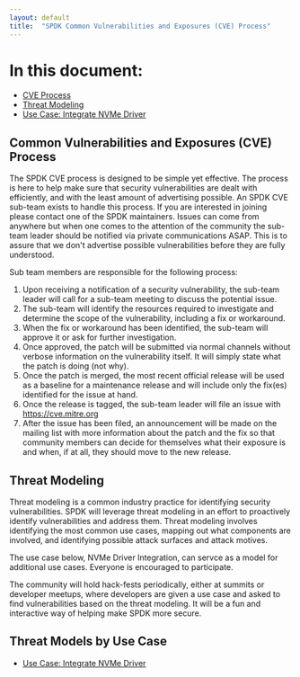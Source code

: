 ```yaml
---
layout: default
title:  "SPDK Common Vulnerabilities and Exposures (CVE) Process"
---
```


# In this document:

* [CVE Process](#cve)
* [Threat Modeling](#threat)
* [Use Case: Integrate NVMe Driver](#nvmeuse)

<a id="cve"></a>
## Common Vulnerabilities and Exposures (CVE) Process

The SPDK CVE process is designed to be simple yet effective. The process is here to help make sure that security
vulnerabilities are dealt with efficiently, and with the least amount of advertising possible. An SPDK CVE sub-team
exists to handle this process. If you are interested in joining please contact one of the SPDK maintainers.
Issues can come from anywhere but when one comes to the attention of the community the sub-team leader should
be notified via private communications ASAP. This is to assure that we don't advertise possible vulnerabilities
before they are fully understood.

Sub team members are responsible for the following process:

1. Upon receiving a notification of a security vulnerability, the sub-team leader will call for a sub-team meeting
to discuss the potential issue.
2. The sub-team will identify the resources required to investigate and determine the scope of the vulnerability, including a fix or workaround.
3. When the fix or workaround has been identified, the sub-team will approve it or ask for further investigation.
4. Once approved, the patch will be submitted via normal channels without verbose information on the vulnerability
itself. It will simply state what the patch is doing (not why).
5. Once the patch is merged, the most recent official release will be used as a baseline for a maintenance release and will
include only the fix(es) identified for the issue at hand.
6. Once the release is tagged, the sub-team leader will file an issue with https://cve.mitre.org
7. After the issue has been filed, an announcement will be made on the mailing list with more information about
the patch and the fix so that community members can decide for themselves what their exposure is and when, if at
all, they should move to the new release.

<a id="threat"></a>
## Threat Modeling

Threat modeling is a common industry practice for identifying security vulnerabilities. SPDK will leverage threat
modeling in an effort to proactively identify vulnerabilities and address them. Threat modeling involves identifying
the most common use cases, mapping out what components are involved, and identifying possible attack surfaces
and attack motives.

The use case below, NVMe Driver Integration, can servce as a model for additional use cases. Everyone is encouraged
to participate.

The community will hold hack-fests periodically, either at summits or developer meetups, where developers are given
a use case and asked to find vulnerabilities based on the threat modeling. It will be a fun and interactive way of
helping make SPDK more secure.

<a id="nvmeuse"></a>
## Threat Models by Use Case

* [Use Case: Integrate NVMe Driver](https://dqtibwqq6s6ux.cloudfront.net/download/threat_models/NVMe-Threat-Model.pdf)
